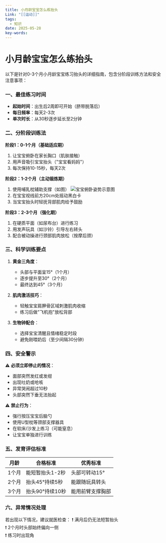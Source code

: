 ```yaml
---
title: 小月龄宝宝怎么练抬头
Link: "[[运动]]"
tags:
  - 知识
date: 2025-05-28
key-words:
---
```

# 小月龄宝宝怎么练抬头
以下是针对0-3个月小月龄宝宝练习抬头的详细指南，包含分阶段训练方法和安全注意事项：
### 一、最佳练习时间
- **起始时间**：出生后2周即可开始（脐带脱落后）
- **每日频率**：每天2-3次
- **单次时长**：从30秒逐步延长至2分钟

### 二、分阶段训练法
**阶段1：0-1个月（基础适应期）**
1. 让宝宝俯卧在家长胸口（肌肤接触）
2. 用声音吸引宝宝抬头（"宝宝看妈妈"）
3. 每次保持10-15秒，每天2次

**阶段2：1-2个月（主动锻炼期）**
1. 使用哺乳枕辅助支撑（如图）
   ![宝宝俯卧姿势示意图](https://example.com/baby-tummy-time.jpg)
2. 在宝宝视线前方20cm处摇动黑白卡
3. 当宝宝抬头时轻抚背部肌肉给予鼓励

**阶段3：2-3个月（强化期）**
1. 在硬质平面（如尿布台）进行练习
2. 用发声玩具（如沙铃）引导左右转头
3. 配合被动操进行颈部肌肉放松（按摩后颈）

### 三、科学训练要点
1. **黄金三角度**：
   - 头部与平面呈15°（1个月）
   - 逐步提升至30°（2个月）
   - 最终达到45°（3个月）

2. **肌肉激活技巧**：
   - 轻触宝宝肩胛骨区域刺激肌肉收缩
   - 练习后做"飞机抱"放松背部

3. **生物钟配合**：
   - 选择宝宝清醒且情绪稳定时段
   - 避免刚喂奶后（至少间隔30分钟）

### 四、安全警示
⚠️ **必须立即停止的情况**：
- 面部突然发红或发绀
- 出现吐奶或呛咳
- 异常哭闹超过10秒
- 头部突然下垂无法抬起

⚠️ **禁止行为**：
- 强行按压宝宝后脑勺
- 使用U型枕等颈部支撑器具
- 在软床/沙发上练习（可能窒息）
- 让宝宝单独进行训练

### 五、发育评估标准
| 月龄 | 合格标准 | 优秀标准 |
|-------|----------|----------|
| 1个月 | 能短暂抬头1-2秒 | 头部可转动15° |
| 2个月 | 抬头45°持续5秒 | 能跟随玩具转头 |
| 3个月 | 抬头90°持续10秒 | 能用前臂支撑胸部 |

### 六、异常情况处理
若出现以下情况，建议就医检查：
❗ 满月后仍无法短暂抬头  
❗ 2个月时头部始终偏向一侧  
❗ 练习时出现角